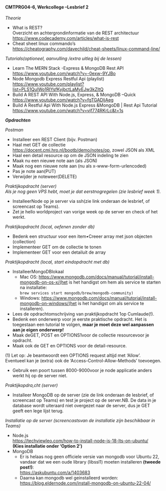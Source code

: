 #### **CMTPRG04-6, Werkcollege –Lesbrief 2** 
_Theorie_   
- What is REST?  
Overzicht en achtergrondinformatie van de REST architectuur  
https://www.codecademy.com/articles/what-is-rest 
- Cheat sheet linux commando’s  
https://cheatography.com/davechild/cheat-sheets/linux-command-line/  

_Tutorials(optioneel, aanvulling /extra uitleg bij de lessen)_  
- Learn The MERN Stack -Express & MongoDB Rest API  
https://www.youtube.com/watch?v=-0exw-9YJBo
- Node Mongodb Express Restful Api (playlist)    
https://www.youtube.com/playlist?list=PLS1QulWo1RIYsfKyjbctLaMvEJw3kZItQ
- Build A REST API With Node.js, Express, & MongoDB –Quick  
https://www.youtube.com/watch?v=fgTGADljAeg
- Build A Restful Api With Node.js Express &MongoDB | Rest Api Tutorial  
https://www.youtube.com/watch?v=vjf774RKrLc&t=1s
  
  
  
  
**_Opdrachten_**  

_Postman_  
- Installeer een REST Client (bijv. Postman)  
- Haal met GET de collectie https://docent.cmi.hro.nl/bootb/demo/notes/op, zowel JSON als XML
- Haal een detail resource op om de JSON indeling te zien 
- Maak nu een nieuwe note aan (als JSON) 
- Maak nog een nieuwe note aan (nu als x-www-form-urlencoded) 
- Pas je note aan(PUT) 
- Verwijder je noteweer(DELETE)  

_Praktijkopdracht (server)_  
_Als je nog geen VPS hebt, moet je dat eerstnogregelen (zie lesbrief week 1)._  

- InstalleerNode op je server via ssh(zie link onderaan de lesbrief, of screencast op Teams).
- Zet je hello worldproject van vorige week op de server en check of het werkt.  


_Praktijkopdracht (local, oefenen zonder db)_ 
- Bedenk een structuur voor een item•Creeer array met json objecten (collection)
- Implementeer GET om de collectie te tonen
- Implementeer GET voor een detailuit de array

_Praktijkopdracht (local, start eindopdracht met db)_
- InstalleerMongoDBlokaal
  - Mac OS: https://www.mongodb.com/docs/manual/tutorial/install-mongodb-on-os-x/(het is het handigst om hem als service te starten na installatie:  
  ```brew services start mongodb/brew/mongodb-community)```
  - Windows: https://www.mongodb.com/docs/manual/tutorial/install-mongodb-on-windows/(het is het handigst om als service te installeren).
- Lees de opdrachtomschrijving van praktijkopdracht 1op Cumlaude(!).
- Bedenk een onderwerp voor je eerste praktische opdracht. Het is toegestaan een tutorial te volgen, **maar je moet deze wel aanpassen aan je eigen onderwerp!**
- Maak deGET, POST en OPTIONS1voor de collectie resourcevoor je opdracht. 
- Maak ook de GET en OPTIONS voor de detail-resource.  

(1) Let op: Je beantwoordt een OPTIONS request altijd met ‘Allow’. Eventueel kan je (extra) ook de ‘Access-Control-Allow-Methods’ toevoegen. 
- Gebruik een poort tussen 8000-9000voor je node applicatie anders werkt hij op de server niet.  

_Praktijkopdra,cht (server)_  
- Installeer MongoDB op de server (zie de link onderaan de lesbrief, of screencast op Teams) en test je project op de server.NB. De data in je database wordt uiteraard niet overgezet naar de server, dus je GET geeft een lege lijst terug.

_Installatie op de server (screencastsvan de installatie zijn beschikbaar in Teams)_
- Node.js  
https://techviewleo.com/how-to-install-node-js-18-lts-on-ubuntu/  
**(Kies installatie onder ‘Option 2’)**
- MongoDB
  - Er is helaas nog geen officiele versie van mongodb voor Ubuntu 22, vandaar dat we een oude library (libssl1) moeten installeren **(tweede post!)**:  
  https://askubuntu.com/a/1403683
  - Daarna kan mongodb wel geinstalleerd worden:  
  https://blog.eldernode.com/install-mongodb-on-ubuntu-22-04/
